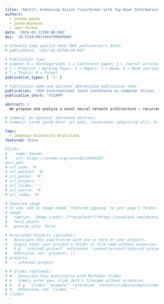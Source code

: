 ```yaml
---
title: 'RecViT: Enhancing Vision Transformer with Top-Down Information Flow '
authors:
  - stefan-pocos
  - iveta-beckova
  - igor-farkas
date: '2024-03-31T00:00:00Z'
doi: '10.5220/0012464700003660'

# Schedule page publish date (NOT publication's date).
# publishDate: '2017-01-01T00:00:00Z'

# Publication type.
# Legend: 0 = Uncategorized; 1 = Conference paper; 2 = Journal article;
# 3 = Preprint / Working Paper; 4 = Report; 5 = Book; 6 = Book section;
# 7 = Thesis; 8 = Patent
publication_types: [ '1' ]

# Publication name and optional abbreviated publication name.
publication: '19th International Joint Conference on Computer Vision, Imaging and Computer Graphics Theory and Applications'
publication_short: 'VISAPP'

abstract: |
  We propose and analyse a novel neural network architecture — recurrent vision transformer (RecViT). Building upon the popular vision transformer (ViT), we add a biologically inspired top-down connection, letting the network ‘reconsider’ its initial prediction. Moreover, using a recurrent connection creates space for feeding multiple similar, yet slightly modified or augmented inputs into the network, in a single forward pass. As it has been shown that a top-down connection can increase accuracy in case of convolutional networks, we analyse our architecture, combined with multiple training strategies, in the adversarial examples (AEs) scenario. Our results show that some versions of RecViT indeed exhibit more robust behaviour than the baseline ViT, on the tested datasets yielding ≈18 % and ≈22 % absolute improvement in robustness while the accuracy drop was only ≈1%. We also leverage the fact that transformer networks have certain level of inherent explainability. By visualising atte ntion maps of various input images, we gain some insight into the inner workings of our network. Finally, using annotated segmentation masks, we numerically compare the quality of attention maps on original and adversarial images.

# Summary. An optional shortened abstract.
# summary: Lorem ipsum dolor sit amet, consectetur adipiscing elit. Duis posuere tellus ac convallis placerat.

tags:
  - Comenius University Bratislava
featured: false

#links:
#  - name: Zenodo
#    url: https://zenodo.org/records/10694437
#url_pdf: 
# url_code: '#'
# url_dataset: '#'
# url_poster: '#'
# url_project: ''
# url_slides: ''
# url_source: '#'
# url_video: '#'

# Featured image
# To use, add an image named `featured.jpg/png` to your page's folder.
# image:
#   caption: 'Image credit: [**Unsplash**](https://unsplash.com/photos/s9CC2SKySJM)'
#   focal_point: ''
#   preview_only: false

# Associated Projects (optional).
#   Associate this publication with one or more of your projects.
#   Simply enter your project's folder or file name without extension.
#   E.g. `internal-project` references `content/project/internal-project/index.md`.
#   Otherwise, set `projects: []`.
# projects:
#   - internal-project

# # Slides (optional).
# #   Associate this publication with Markdown slides.
# #   Simply enter your slide deck's filename without extension.
# #   E.g. `slides: "example"` references `content/slides/example/index.md`.
# #   Otherwise, set `slides: ""`.
# slides:
---
```

